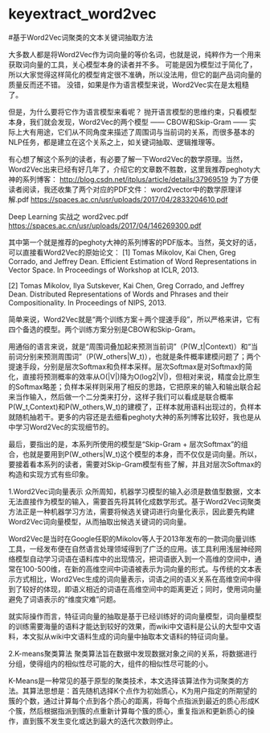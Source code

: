 # keyextract_word2vec
#基于Word2Vec词聚类的文本关键词抽取方法

  大多数人都是将Word2Vec作为词向量的等价名词，也就是说，纯粹作为一个用来获取词向量的工具，关心模型本身的读者并不多。
可能是因为模型过于简化了，所以大家觉得这样简化的模型肯定很不准确，所以没法用，但它的副产品词向量的质量反而还不错。
没错，如果是作为语言模型来说，Word2Vec实在是太粗糙了。

  但是，为什么要将它作为语言模型来看呢？
抛开语言模型的思维约束，只看模型本身，我们就会发现，Word2Vec的两个模型 —— CBOW和Skip-Gram —— 实际上大有用途，它们从不同角度来描述了周围词与当前词的关系，而很多基本的NLP任务，都是建立在这个关系之上，如关键词抽取、逻辑推理等。

  有心想了解这个系列的读者，有必要了解一下Word2Vec的数学原理。当然，Word2Vec出来已经有好几年了，介绍它的文章数不胜数，这里我推荐peghoty大神的系列博客：
  http://blog.csdn.net/itplus/article/details/37969519
  为了方便读者阅读，我还收集了两个对应的PDF文件：
word2vector中的数学原理详解.pdf   https://spaces.ac.cn/usr/uploads/2017/04/2833204610.pdf

Deep Learning 实战之 word2vec.pdf   https://spaces.ac.cn/usr/uploads/2017/04/146269300.pdf

其中第一个就是推荐的peghoty大神的系列博客的PDF版本。当然，英文好的话，可以直接看Word2Vec的原始论文：
[1] Tomas Mikolov, Kai Chen, Greg Corrado, and Jeffrey Dean. Efficient Estimation of Word Representations in Vector Space. In Proceedings of Workshop at ICLR, 2013.

[2] Tomas Mikolov, Ilya Sutskever, Kai Chen, Greg Corrado, and Jeffrey Dean. Distributed Representations of Words and Phrases and their Compositionality. In Proceedings of NIPS, 2013.


简单来说，Word2Vec就是“两个训练方案＋两个提速手段”，所以严格来讲，它有四个备选的模型。两个训练方案分别是CBOW和Skip-Gram。

  用通俗的语言来说，就是“周围词叠加起来预测当前词”（P(W_t|Context)）和“当前词分别来预测周围词”（P(W_others|W_t)），也就是条件概率建模问题了；两个提速手段，分别是层次Softmax和负样本采样。层次Softmax是对Softmax的简化，直接将预测概率的效率从O(|V|)降为O(log2|V|)，但相对来说，精度会比原生的Softmax略差；负样本采样则采用了相反的思路，它把原来的输入和输出联合起来当作输入，然后做一个二分类来打分，这样子我们可以看成是联合概率P(W_t,Context)和P(W_others,W_t)的建模了，正样本就用语料出现过的，负样本就随机抽若干。更多的内容还是去细看peghoty大神的系列博客比较好，我也是从中学习Word2Vec的实现细节的。

  最后，要指出的是，本系列所使用的模型是“Skip-Gram + 层次Softmax”的组合，也就是要用到P(W_others|W_t)这个模型的本身，而不仅仅是词向量。所以，要接着看本系列的读者，需要对Skip-Gram模型有些了解，并且对层次Softmax的构造和实现方式有些印象。
  
  1.Word2Vec词向量表示
  众所周知，机器学习模型的输入必须是数值型数据，文本无法直接作为模型的输入，需要首先将其转化成数学形式。基于Word2Vec词聚类方法正是一种机器学习方法，需要将候选关键词进行向量化表示，因此要先构建Word2Vec词向量模型，从而抽取出候选关键词的词向量。

  Word2Vec是当时在Google任职的Mikolov等人于2013年发布的一款词向量训练工具，一经发布便在自然语言处理领域得到了广泛的应用。该工具利用浅层神经网络模型自动学习词语在语料库中的出现情况，把词语嵌入到一个高维的空间中，通常在100-500维，在新的高维空间中词语被表示为词向量的形式。与传统的文本表示方式相比，Word2Vec生成的词向量表示，词语之间的语义关系在高维空间中得到了较好的体现，即语义相近的词语在高维空间中的距离更近；同时，使用词向量避免了词语表示的“维度灾难”问题。

  就实际操作而言，特征词向量的抽取是基于已经训练好的词向量模型，词向量模型的训练需要海量的语料才能达到较好的效果，而wiki中文语料是公认的大型中文语料，本文拟从wiki中文语料生成的词向量中抽取本文语料的特征词向量。
  
  2.K-means聚类算法
  聚类算法旨在数据中发现数据对象之间的关系，将数据进行分组，使得组内的相似性尽可能的大，组件的相似性尽可能的小。
  
  K-Means是一种常见的基于原型的聚类技术，本文选择该算法作为词聚类的方法。其算法思想是：首先随机选择K个点作为初始质心，K为用户指定的所期望的簇的个数，通过计算每个点到各个质心的距离，将每个点指派到最近的质心形成K个簇，然后根据指派到簇的点重新计算每个簇的质心，重复指派和更新质心的操作，直到簇不发生变化或达到最大的迭代次数则停止。
